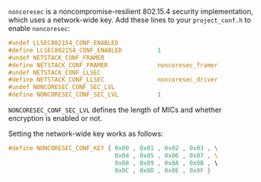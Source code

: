 `noncoresec` is a noncompromise-resilient 802.15.4 security implementation, which uses a network-wide key. Add these lines to your `project_conf.h` to enable `noncoresec`:

```c
#undef LLSEC802154_CONF_ENABLED
#define LLSEC802154_CONF_ENABLED          1
#undef NETSTACK_CONF_FRAMER
#define NETSTACK_CONF_FRAMER              noncoresec_framer
#undef NETSTACK_CONF_LLSEC
#define NETSTACK_CONF_LLSEC               noncoresec_driver
#undef NONCORESEC_CONF_SEC_LVL
#define NONCORESEC_CONF_SEC_LVL           1
```
`NONCORESEC_CONF_SEC_LVL` defines the length of MICs and whether encryption is enabled or not.

Setting the network-wide key works as follows:
```c
#define NONCORESEC_CONF_KEY { 0x00 , 0x01 , 0x02 , 0x03 , \
                              0x04 , 0x05 , 0x06 , 0x07 , \ 
                              0x08 , 0x09 , 0x0A , 0x0B , \ 
                              0x0C , 0x0D , 0x0E , 0x0F } 
```
